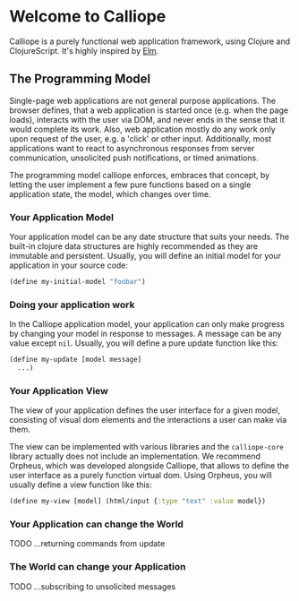 # Welcome to Calliope

Calliope is a purely functional web application framework, using Clojure and ClojureScript.
It's highly inspired by [Elm](http://elm-lang.org/).

## The Programming Model

Single-page web applications are not general purpose applications. The browser defines, that a web application is started once (e.g. when the page loads), interacts with the user via DOM, and never ends in the sense that it would complete its work. Also, web application mostly do any work only upon request of the user, e.g. a 'click' or other input. Additionally, most applications want to react to asynchronous responses from server communication, unsolicited push notifications, or timed animations.

The programming model calliope enforces, embraces that concept, by letting the user implement a few pure functions based on a single application state, the model, which changes over time.

### Your Application Model

Your application model can be any date structure that suits your needs. The built-in clojure data structures are highly recommended as they are immutable and persistent. Usually, you will define an initial model for your application in your source code:

```clj
(define my-initial-model "foobar")
```

### Doing your application work

In the Calliope application model, your application can only make progress by changing your model in response to messages. A message can be any value except `nil`. Usually, you will define a pure update function like this:

```clj
(define my-update [model message]
  ...)
```

### Your Application View

The view of your application defines the user interface for a given model, consisting of visual dom elements and the interactions a user can make via them.

The view can be implemented with various libraries and the `calliope-core` library actually does not include an implementation. We recommend Orpheus, which was developed alongside Calliope, that allows to define the user interface as a purely function virtual dom. Using Orpheus, you will usually define a view function like this:

```clj
(define my-view [model] (html/input {:type "text" :value model})
```

### Your Application can change the World

TODO ...returning commands from update

### The World can change your Application

TODO ...subscribing to unsolicited messages



